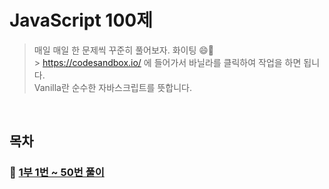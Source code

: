 # JavaScript 100제

> 매일 매일 한 문제씩 꾸준히 풀어보자. 화이팅 😄💪 <br> > https://codesandbox.io/ 에 들어가서 바닐라를 클릭하여 작업을 하면 됩니다. <br>
> Vanilla란 순수한 자바스크립트를 뜻합니다.

<br>

## 목차

### 🎈 [1부 1번 ~ 50번 풀이](./class01/README.md)

